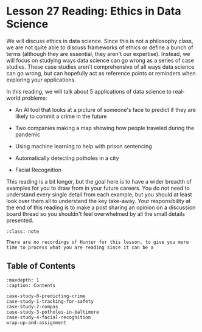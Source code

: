 # <i class="fas fa-book fa-fw"></i> Lesson 27 Reading: Ethics in Data Science

We will discuss ethics in data science. Since this is not a philosophy class, we are not quite able to discuss frameworks of ethics or define a bunch of terms (although they are essential, they aren't our expertise). Instead, we will focus on studying ways data science can go wrong as a series of case studies. These case studies aren't comprehensive of all ways data science can go wrong, but can hopefully act as reference points or reminders when exploring your applications.

In this reading, we will talk about 5 applications of data science to real-world problems:

- An AI tool that looks at a picture of someone's face to predict if they are likely to commit a crime in the future

- Two companies making a map showing how people traveled during the pandemic

- Using machine learning to help with prison sentencing

- Automatically detecting potholes in a city

- Facial Recognition

This reading is a bit longer, but the goal here is to have a wider breadth of examples for you to draw from in your future careers. You do not need to understand every single detail from each example, but you should at least look over them all to understand the key take-away. Your responsibility at the end of this reading is to make a post sharing an opinion on a discussion board thread so you shouldn't feel overwhelmed by all the small details presented.

```{admonition} Note
:class: note

There are no recordings of Hunter for this lesson, to give you more time to process what you are reading since it can be a

```

## Table of Contents

```{toctree}
:maxdepth: 1
:caption: Contents

case-study-0-predicting-crime
case-study-1-tracking-for-safety
case-study-2-compas
case-study-3-potholes-in-baltimore
case-study-4-facial-recognition
wrap-up-and-assignment
```
